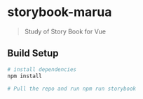 # storybook-marua

> Study of Story Book for Vue

## Build Setup

``` bash
# install dependencies
npm install

# Pull the repo and run npm run storybook

```
